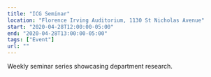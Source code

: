 ```yaml
---
title: "ICG Seminar"
location: "Florence Irving Auditorium, 1130 St Nicholas Avenue"
start: "2020-04-28T12:00:00-05:00"
end: "2020-04-28T13:00:00-05:00"
tags: ["Event"]
url: ""
---
```


Weekly seminar series showcasing department research.

<!-- endexcerpt -->

